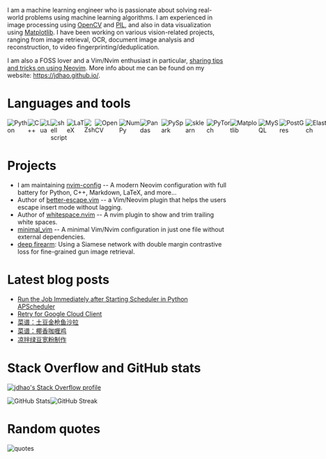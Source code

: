 I am a machine learning engineer who is passionate about solving real-world problems using machine learning algorithms.
I am experienced in image processing using [OpenCV](https://jdhao.github.io/tags/OpenCV/) and [PIL](https://jdhao.github.io/tags/PIL/), and also in data visualization using [Matplotlib](https://jdhao.github.io/tags/Matplotlib/).
I have been working on various vision-related projects, ranging from image retrieval, OCR, document image analysis and reconstruction,
to video fingerprinting/deduplication.

I am also a FOSS lover and a Vim/Nvim enthusiast in particular, [sharing tips and tricks on using Neovim](https://jdhao.github.io/categories/Nvim/).
More info about me can be found on my website: https://jdhao.github.io/.

# Languages and tools

<div style="display: flex;">
<img alt="Python" src="https://img.shields.io/badge/-Python-ffbc03?&logo=Python&style=for-the-badge" />
<img alt="C++" src="https://img.shields.io/badge/-C++-00599C?&logo=c%2b%2b&style=for-the-badge" />
<img alt="Lua" src="https://img.shields.io/badge/lua-%232C2D72.svg?style=for-the-badge&logo=lua&logoColor=white" />
<img alt="shell script" src="https://img.shields.io/badge/shell_script-%23121011.svg?style=for-the-badge&logo=gnu-bash&logoColor=white">
<img alt="LaTeX" src="https://img.shields.io/badge/latex-%23008080.svg?style=for-the-badge&logo=latex&logoColor=white">
<img alt="Zsh" src="https://img.shields.io/badge/-Zsh-c5d927?&logo=Zsh&style=for-the-badge" />
<img alt="OpenCV" src="https://img.shields.io/badge/opencv-%23white.svg?style=for-the-badge&logo=opencv&logoColor=white">
<img alt="NumPy" src="https://img.shields.io/badge/numpy-%23013243.svg?&style=for-the-badge&logo=numpy&logoColor=white">
<img alt="Pandas" src="https://img.shields.io/badge/pandas-%23150458.svg?style=for-the-badge&logo=pandas&logoColor=white">
<img alt="PySpark" src="https://img.shields.io/badge/PySpark-ffffff?style=for-the-badge&logo=apachespark&logoColor=#E35A16">
<img alt="sklearn" src="https://img.shields.io/badge/scikit_learn-F7931E?style=for-the-badge&logo=scikit-learn&logoColor=white">
<img alt="PyTorch" src="https://img.shields.io/badge/PyTorch-%23EE4C2C.svg?&style=for-the-badge&logo=PyTorch&logoColor=white">
<img alt="Matplotlib" src="https://img.shields.io/badge/Matplotlib-%23eeeeee.svg?style=for-the-badge&logo=Matplotlib&logoColor=blue">
<img alt="MySQL" src="https://img.shields.io/badge/MySQL-005C84?style=for-the-badge&logo=mysql&logoColor=white">
<img alt="PostGres" src="https://img.shields.io/badge/postgres-%23316192.svg?style=for-the-badge&logo=postgresql&logoColor=white">
<img alt="Elasticsearch" src="https://img.shields.io/badge/-ElasticSearch-005571?style=for-the-badge&logo=elasticsearch">
<img alt="Redis" src="https://img.shields.io/badge/redis-%23DD0031.svg?&style=for-the-badge&logo=redis&logoColor=white">
<img alt="Flask" src="https://img.shields.io/badge/flask-%23000.svg?style=for-the-badge&logo=flask&logoColor=white">
<img alt="FastAPI" src="https://img.shields.io/badge/FastAPI-005571?style=for-the-badge&logo=fastapi" />
<img alt="Databricks" src="https://img.shields.io/static/v1?style=for-the-badge&message=Databricks&color=FF3621&logo=Databricks&logoColor=FFFFFF&label=" />
<img alt="GitHub" src="https://img.shields.io/badge/github-%23121011.svg?style=for-the-badge&logo=github&logoColor=white" />
<img alt="GitHub Pages" src="https://img.shields.io/badge/github%20pages-121013?style=for-the-badge&logo=github&logoColor=white">
<img alt="Hugo" src="https://img.shields.io/badge/Hugo-black.svg?style=for-the-badge&logo=Hugo">
<img alt="git" src="https://img.shields.io/badge/-Git-F05032?&style=for-the-badge&logo=git&logoColor=white" />
<img alt="Azure" src="https://img.shields.io/static/v1?style=for-the-badge&message=Microsoft+Azure&color=0078D4&logo=Microsoft+Azure&logoColor=FFFFFF&label=" />
<img alt="GCP" src="https://img.shields.io/badge/Google_Cloud-4285F4?style=for-the-badge&logo=google-cloud&logoColor=white" />
<img alt="GitLab" src="https://img.shields.io/badge/gitlab-%23181717.svg?style=for-the-badge&logo=gitlab&logoColor=white">
<img alt="Jupyter" src="https://img.shields.io/badge/jupyter-%23FA0F00.svg?style=for-the-badge&logo=jupyter&logoColor=white">
<img alt="NeoVim" src="https://img.shields.io/badge/NeoVim-%2357A143.svg?&style=for-the-badge&logo=neovim&logoColor=white">
<img alt="Vim" src="https://img.shields.io/badge/-Vim-019833?&logo=Vim&style=for-the-badge" />
<img alt="VS Code" src="https://img.shields.io/static/v1?style=for-the-badge&message=VS+Code&color=007ACC&logo=Visual+Studio+Code&logoColor=FFFFFF&label=">
<img alt="Sublime Text" src="https://img.shields.io/static/v1?style=for-the-badge&message=Sublime+Text&color=222222&logo=Sublime+Text&logoColor=FF9800&label=">
<img alt="PyCharm" src="https://img.shields.io/badge/pycharm-143?style=for-the-badge&logo=pycharm&logoColor=black&color=black&labelColor=green">
<img alt="Emacs" src="https://img.shields.io/badge/Emacs-%237F5AB6.svg?&style=for-the-badge&logo=gnu-emacs&logoColor=white">
<img alt="Docker" src="https://img.shields.io/badge/-Docker-46a2f1?&style=for-the-badge&logo=docker&logoColor=white" />
<img alt="Linux" src="https://img.shields.io/badge/Linux-FCC624?style=for-the-badge&logo=linux&logoColor=black">
<img alt="Ubuntu" src="https://img.shields.io/badge/Ubuntu-E95420?style=for-the-badge&logo=ubuntu&logoColor=white">
<img alt="CentOS" src="https://img.shields.io/badge/cent%20os-002260?style=for-the-badge&logo=centos&logoColor=F0F0F0">
<img alt="Android" src="https://img.shields.io/badge/Android-3DDC84?style=for-the-badge&logo=android&logoColor=white">
<img alt="macOS" src="https://img.shields.io/badge/mac%20os-000000?style=for-the-badge&logo=apple&logoColor=white">
<img alt="Windows" src="https://img.shields.io/badge/Windows-0078D6?style=for-the-badge&logo=windows&logoColor=white">
<img alt="Tmux" src="https://img.shields.io/badge/tmux-1BB91F?style=for-the-badge&logo=tmux&logoColor=white">
<img alt="Hugo" src="https://img.shields.io/badge/Hugo-FF4088?style=for-the-badge&logo=hugo&logoColor=white">
<img alt="Windows Terminal" src="https://img.shields.io/badge/windows%20terminal-4D4D4D?style=for-the-badge&logo=windows%20terminal&logoColor=white">
<img alt="Jira" src="https://img.shields.io/badge/jira-%230A0FFF.svg?style=for-the-badge&logo=jira&logoColor=white">
</div>

# Projects

+ I am maintaining [nvim-config](https://github.com/jdhao/nvim-config) -- A modern Neovim configuration with full battery for Python, C++, Markdown, LaTeX, and more...
+ Author of [better-escape.vim](https://github.com/jdhao/better-escape.vim) -- a Vim/Neovim plugin that helps the users escape insert mode without lagging.
+ Author of [whitespace.nvim](https://github.com/jdhao/whitespace.nvim) -- A nvim plugin to show and trim trailing white spaces.
+ [minimal_vim](https://github.com/jdhao/minimal_vim) -- A minimal Vim/Nvim configuration in just one file without external dependencies.
+ [deep firearm](https://github.com/jdhao/deep_firearm): Using a Siamese network with double margin contrastive loss for fine-grained gun image retrieval.

# Latest blog posts

<!-- BLOG-POST-LIST:START -->
- [Run the Job Immediately after Starting Scheduler in Python APScheduler](https://jdhao.github.io/2024/11/02/python_apascheduler_start_job_immediately/)
- [Retry for Google Cloud Client](https://jdhao.github.io/2024/10/08/gcloud_client_retry/)
- [菜谱：土豆金枪鱼沙拉](https://jdhao.github.io/2024/10/02/potato_tuna_salad/)
- [菜谱：椰香咖喱鸡](https://jdhao.github.io/2024/09/26/coco_milk_curry_chicken/)
- [凉拌绿豆宽粉制作](https://jdhao.github.io/2024/09/23/lv_dou_kuan_fen_salad/)
<!-- BLOG-POST-LIST:END -->

# Stack Overflow and GitHub stats

[![jdhao's Stack Overflow profile](https://stackoverflow-card.vercel.app/?userID=6064933&theme=solarized-light)](https://stackoverflow.com/users/6064933/jdhao)

<div style="display: flex;">
<!-- <img alt="GitHub Stats" width="45.5%" src="https://github-readme-stats.vercel.app/api?username=jdhao&hide_title=false&theme=solarized-light&show_icons=true&count_private=true&hide_border=true"> -->
<!-- <img alt="GitHub Streak" width="48%" src="https://github-readme-streak-stats.herokuapp.com?user=jdhao&theme=solarized-light&hide_border=true"> -->
<img alt="GitHub Stats" src="https://github-readme-stats.vercel.app/api?username=jdhao&hide_title=false&theme=solarized-light&show_icons=true&count_private=true&hide_border=true">
<img alt="GitHub Streak" src="https://github-readme-streak-stats.herokuapp.com?user=jdhao&theme=solarized-light&hide_border=true">
</div>

# Random quotes

<img alt="quotes" src="https://quotes-github-readme.vercel.app/api?type=horizontal&theme=default">
